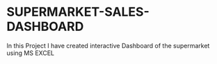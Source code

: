 # SUPERMARKET-SALES-DASHBOARD
In this Project I have created interactive Dashboard of the supermarket using MS EXCEL
